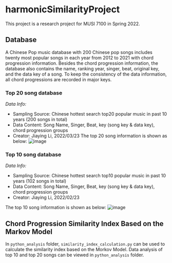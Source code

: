 # harmonicSimilarityProject
This project is a research project for MUSI 7100 in Spring 2022.
## Database
A Chinese Pop music database with 200 Chinese pop songs includes twenty most popular songs in each year from 2012 to 2021 with chord progression information. 
Besides the chord progression information, the database also contains the name, ranking year, singer, beat, original key, and the data key of a song. To keep the consistency of the data information, all chord progressions are recorded in major keys.
### Top 20 song database
*Data Info:*
+ Sampling Source: Chinese hottest search top20 popular music in past 10 years (200 songs in total)
+ Data Content: Song Name, Singer, Beat, key (song key & data key), chord progression groups
+ Creator: Jiaying Li, 2022/03/23
The top 20 song information is shown as below:
![image](https://github.com/JiayingLi0803/harmonicSimilarityProject_2022/blob/main/Images/data_information.png)

### Top 10 song database
*Data Info:*
+ Sampling Source: Chinese hottest search top10 popular music in past 10 years (102 songs in total)
+ Data Content: Song Name, Singer, Beat, key (song key & data key), chord progression groups
+ Creator: Jiaying Li, 2022/02/23

The top 10 song information is shown as below:
![image](https://github.com/JiayingLi0803/harmonicSimilarityProject_2022/blob/main/Images/top10data.png)
## Chord Progression Similarity Index Based on the Markov Model
In `python_analysis` folder, `similarity_index_calculation.py` can be used to calculate the similarity index based on the Morkov Model. 
Data analysis of top 10 and top 20 songs can be viewed in `python_analysis` folder.
